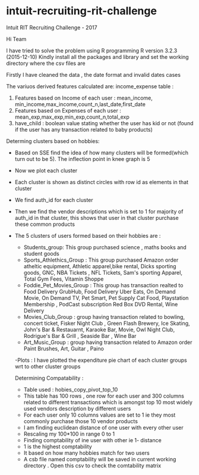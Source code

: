 # intuit-recruiting-rit-challenge
Intuit RIT Recruiting Challenge - 2017

Hi Team

I have tried to solve the problem using R programming
R version 3.2.3 (2015-12-10)
Kindly install all the packages and library and set the working directory where the csv files are

Firstly I have cleaned the data , the date format and invalid dates cases

The variuos derived features calculated are:
income_expense table :
1) Features based on Income of each user : mean_income, min_income,max_income,count_n,last_date,first_date
2) Features based on Expenses of each user : mean_exp,max_exp,min_exp,count_n,total_exp
3) have_child : boolean value stating whether the user has kid or not (found if the user has any transaction related to baby products)

Determing clusters based on hobbies:
- Based on SSE find the idea of how many clusters will be formed(which turn out to be 5). The inflection point in knee graph is 5
- Now we plot each cluster 
- Each cluster is shown as distinct circles with row id as elements in that cluster
- We find auth_id for each cluster
- Then we find the vendor descriptions which is set to 1 for majority of auth_id in that cluster, this shows that user in that cluster purchase these common products
- The 5 clusters of users formed based on their hobbies are :
  - Students_group: This group purchased science , maths books and student goods
  - Sports_Athlethics_Group : This group purchased Amazon order atheltic equipment, Athletic apparel,bike rental, Dicks sporting goods,       GNC, NBA Tickets , NFL Tickets, Sam's sporting Apparel, Total Gym Fees, Vitamin Shoppe 
  - Foddie_Pet_Movies_Group : This group has transaction realted to Food Delivery GrubHub, Food Delivery Uber Eats, On Demand Movie, On       Demand TV, Pet Smart, Pet Supply Cat Food, Playstation Membership , PodCast subscription Red Box DVD Rental, Wine Delivery
  - Movies_Club_Group : group having transaction related to bowling, concert ticket, Fisker Night Club , Green Flash Brewery, Ice Skating,    John's Bar & Restauarnt, Karaoke Bar, Movie, Owl Night Club, Rodrigue's Bar & Grill , Seaside Bar , Wine Bar
  - Art_Music_Group : group having transaction related to Amazon order Paint Brushes, Art, Guitar , Paino
  
  -Plots : I have plotted the expenditure pie chart of each cluster groups wrt to other cluster groups
  
  Determining Compatability :
  - Table used : hobies_copy_pivot_top_10
  - This table has 100 rows , one row for each user and 300 columns related to different transactions which is amongst top 10 most widely used vendors description by different users
  - For each user only 10 columns values are set to 1 ie they most commonly purchase those 10 vendor products
  - I am finding euclidean distance of one user with every other user
  - Rescaling my 100*100 in range 0 to 1
  - Finding comptability of ine user with other ie 1- distance
  - 1 is the highest comptability 
  - It based on how many hobbies match for two users
  - A csb file named comptability will be saved in current working directory . Open this csv to check the comtability matrix
 
